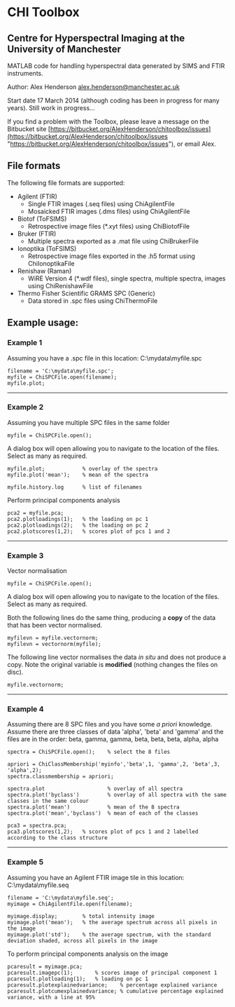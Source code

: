 
# CHI Toolbox #
## Centre for Hyperspectral Imaging at the University of Manchester ##


MATLAB code for handling hyperspectral data generated by SIMS and FTIR instruments.

Author: Alex Henderson <alex.henderson@manchester.ac.uk>

Start date 17 March 2014 (although coding has been in progress for many years). Still work in progress...

If you find a problem with the Toolbox, please leave a message on the Bitbucket site [https://bitbucket.org/AlexHenderson/chitoolbox/issues](https://bitbucket.org/AlexHenderson/chitoolbox/issues "https://bitbucket.org/AlexHenderson/chitoolbox/issues"), or email Alex. 

## File formats
The following file formats are supported:

- Agilent (FTIR)
	- Single FTIR images (.seq files) using ChiAgilentFile
	- Mosaicked FTIR images (.dms files) using ChiAgilentFile    
- Biotof (ToFSIMS)
	-  Retrospective image files (*.xyt files) using ChiBiotofFile
- Bruker (FTIR)
	- Multiple spectra exported as a .mat file using ChiBrukerFile
- Ionoptika (ToFSIMS)
	-  Retrospective image files exported in the .h5 format using ChiIonoptikaFile
- Renishaw (Raman)
	- WiRE Version 4 (*.wdf files), single spectra, multiple spectra, images using ChiRenishawFile
- Thermo Fisher Scientific GRAMS SPC (Generic)
	- Data stored in .spc files using ChiThermoFile


## Example usage:

### Example 1
Assuming you have a .spc file in this location: C:\mydata\myfile.spc
    
    filename = 'C:\mydata\myfile.spc';
    myfile = ChiSPCFile.open(filename);
	myfile.plot;



----------
### Example 2
Assuming you have multiple SPC files in the same folder

    myfile = ChiSPCFile.open();

A dialog box will open allowing you to navigate to the location of the files. Select as many as required.  

	myfile.plot;			% overlay of the spectra
	myfile.plot('mean');	% mean of the spectra
	
	myfile.history.log		% list of filenames

Perform principal components analysis
	
	pca2 = myfile.pca;
	pca2.plotloadings(1);	% the loading on pc 1
	pca2.plotloadings(2);	% the loading on pc 2
	pca2.plotscores(1,2);	% scores plot of pcs 1 and 2

----------
### Example 3
Vector normalisation 

    myfile = ChiSPCFile.open();

A dialog box will open allowing you to navigate to the location of the files. Select as many as required.  


Both the following lines do the same thing, producing a **copy** of the data that has been vector normalised.

	myfilevn = myfile.vectornorm;
	myfilevn = vectornorm(myfile);

The following line vector normalises the data *in situ* and does not produce a copy. Note the original variable is **modified** (nothing changes the files on disc). 

	myfile.vectornorm;


----------
### Example 4
Assuming there are 8 SPC files and you have some *a priori* knowledge. Assume there are three classes of data 'alpha', 'beta' and 'gamma' and the files are in the order: beta, gamma, gamma, beta, beta, beta, alpha, alpha

    spectra = ChiSPCFile.open();	% select the 8 files

	apriori = ChiClassMembership('myinfo','beta',1, 'gamma',2, 'beta',3, 'alpha',2);
	spectra.classmembership = apriori;

	spectra.plot					% overlay of all spectra
	spectra.plot('byclass')			% overlay of all spectra with the same classes in the same colour
	spectra.plot('mean')			% mean of the 8 spectra
	spectra.plot('mean','byclass')	% mean of each of the classes 

	pca3 = spectra.pca;
	pca3.plotscores(1,2);	% scores plot of pcs 1 and 2 labelled according to the class structure

----------
### Example 5
Assuming you have an Agilent FTIR image tile in this location: C:\mydata\myfile.seq
    
    filename = 'C:\mydata\myfile.seq';
    myimage = ChiAgilentFile.open(filename);

	myimage.display;		% total intensity image
	myimage.plot('mean');	% the average spectrum across all pixels in the image
	myimage.plot('std'); 	% the average spectrum, with the standard deviation shaded, across all pixels in the image

To perform principal components analysis on the image

	pcaresult = myimage.pca;
	pcaresult.imagepc(1);		% scores image of principal component 1
	pcaresult.plotloading(1);	% loading on pc 1
	pcaresult.plotexplainedvariance;	% percentage explained variance
	pcaresult.plotcumexplainedvariance;	% cumulative percentage explained variance, with a line at 95%

